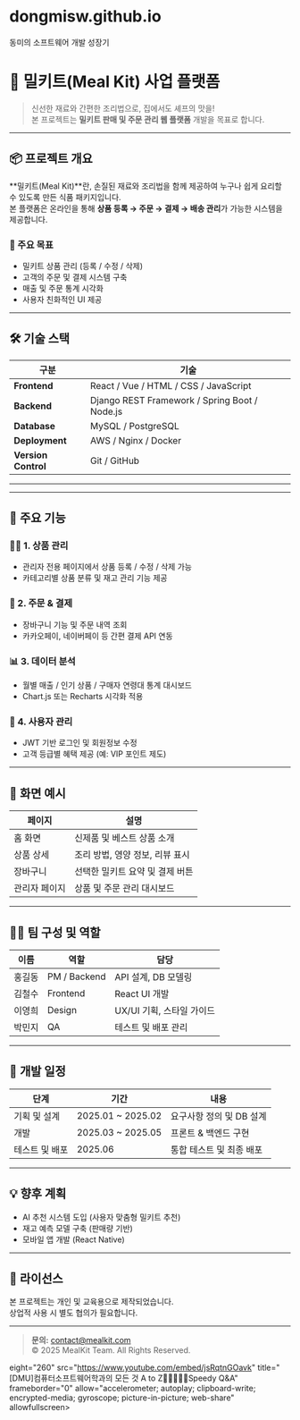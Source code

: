 # dongmisw.github.io
동미의 소프트웨어 개발 성장기

# 🥗 밀키트(Meal Kit) 사업 플랫폼

> 신선한 재료와 간편한 조리법으로, 집에서도 셰프의 맛을!  
> 본 프로젝트는 **밀키트 판매 및 주문 관리 웹 플랫폼** 개발을 목표로 합니다.

---

## 📦 프로젝트 개요

**밀키트(Meal Kit)**란, 손질된 재료와 조리법을 함께 제공하여 누구나 쉽게 요리할 수 있도록 만든 식품 패키지입니다.  
본 플랫폼은 온라인을 통해 **상품 등록 → 주문 → 결제 → 배송 관리**가 가능한 시스템을 제공합니다.

### 🎯 주요 목표
- 밀키트 상품 관리 (등록 / 수정 / 삭제)
- 고객의 주문 및 결제 시스템 구축
- 매출 및 주문 통계 시각화
- 사용자 친화적인 UI 제공

---

## 🛠️ 기술 스택

| 구분 | 기술 |
|------|------|
| **Frontend** | React / Vue / HTML / CSS / JavaScript |
| **Backend** | Django REST Framework / Spring Boot / Node.js |
| **Database** | MySQL / PostgreSQL |
| **Deployment** | AWS / Nginx / Docker |
| **Version Control** | Git / GitHub |

---


---

## 🚀 주요 기능

### 👨‍🍳 1. 상품 관리
- 관리자 전용 페이지에서 상품 등록 / 수정 / 삭제 가능  
- 카테고리별 상품 분류 및 재고 관리 기능 제공

### 🛒 2. 주문 & 결제
- 장바구니 기능 및 주문 내역 조회
- 카카오페이, 네이버페이 등 간편 결제 API 연동

### 📊 3. 데이터 분석
- 월별 매출 / 인기 상품 / 구매자 연령대 통계 대시보드
- Chart.js 또는 Recharts 시각화 적용

### 🧾 4. 사용자 관리
- JWT 기반 로그인 및 회원정보 수정
- 고객 등급별 혜택 제공 (예: VIP 포인트 제도)

---

## 📸 화면 예시

| 페이지 | 설명 |
|--------|------|
| 홈 화면 | 신제품 및 베스트 상품 소개 |
| 상품 상세 | 조리 방법, 영양 정보, 리뷰 표시 |
| 장바구니 | 선택한 밀키트 요약 및 결제 버튼 |
| 관리자 페이지 | 상품 및 주문 관리 대시보드 |

---

## 🧑‍💻 팀 구성 및 역할

| 이름 | 역할 | 담당 |
|------|------|------|
| 홍길동 | PM / Backend | API 설계, DB 모델링 |
| 김철수 | Frontend | React UI 개발 |
| 이영희 | Design | UX/UI 기획, 스타일 가이드 |
| 박민지 | QA | 테스트 및 배포 관리 |

---

## 📅 개발 일정

| 단계 | 기간 | 내용 |
|------|------|------|
| 기획 및 설계 | 2025.01 ~ 2025.02 | 요구사항 정의 및 DB 설계 |
| 개발 | 2025.03 ~ 2025.05 | 프론트 & 백엔드 구현 |
| 테스트 및 배포 | 2025.06 | 통합 테스트 및 최종 배포 |

---

## 💡 향후 계획
- AI 추천 시스템 도입 (사용자 맞춤형 밀키트 추천)
- 재고 예측 모델 구축 (판매량 기반)
- 모바일 앱 개발 (React Native)

---

## 🧾 라이선스
본 프로젝트는 개인 및 교육용으로 제작되었습니다.  
상업적 사용 시 별도 협의가 필요합니다.

---

> **문의:** contact@mealkit.com  
> © 2025 MealKit Team. All Rights Reserved.

 eight="260" src="https://www.youtube.com/embed/jsRqtnGOavk" title="[DMU]컴퓨터소프트웨어학과의 모든 것 A to Z🙋🏻🙋🏻‍♂️Speedy Q&amp;A" frameborder="0" allow="accelerometer; autoplay; clipboard-write; encrypted-media; gyroscope; picture-in-picture; web-share" allowfullscreen></iframe>
